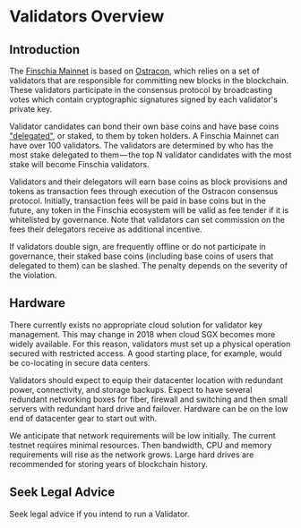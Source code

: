 <!--
order: 1
-->

# Validators Overview

## Introduction

The [Finschia Mainnet](../README.md) is based on [Ostracon](https://github.com/Finschia/ostracon/tree/main/docs/introduction), which relies on a set of validators that are responsible for committing new blocks in the blockchain. These validators participate in the consensus protocol by broadcasting votes which contain cryptographic signatures signed by each validator's private key.

Validator candidates can bond their own base coins and have base coins ["delegated"](../delegators/delegator-guide-cli.md), or staked, to them by token holders. A Finschia Mainnet can have over 100 validators. The validators are determined by who has the most stake delegated to them — the top N validator candidates with the most stake will become Finschia validators.

Validators and their delegators will earn base coins as block provisions and tokens as transaction fees through execution of the Ostracon consensus protocol. Initially, transaction fees will be paid in base coins but in the future, any token in the Finschia ecosystem will be valid as fee tender if it is whitelisted by governance. Note that validators can set commission on the fees their delegators receive as additional incentive.

If validators double sign, are frequently offline or do not participate in governance, their staked base coins (including base coins of users that delegated to them) can be slashed. The penalty depends on the severity of the violation.

## Hardware

There currently exists no appropriate cloud solution for validator key management. This may change in 2018 when cloud SGX becomes more widely available. For this reason, validators must set up a physical operation secured with restricted access. A good starting place, for example, would be co-locating in secure data centers.

Validators should expect to equip their datacenter location with redundant power, connectivity, and storage backups. Expect to have several redundant networking boxes for fiber, firewall and switching and then small servers with redundant hard drive and failover. Hardware can be on the low end of datacenter gear to start out with.

We anticipate that network requirements will be low initially. The current testnet requires minimal resources. Then bandwidth, CPU and memory requirements will rise as the network grows. Large hard drives are recommended for storing years of blockchain history.

## Seek Legal Advice

Seek legal advice if you intend to run a Validator.

